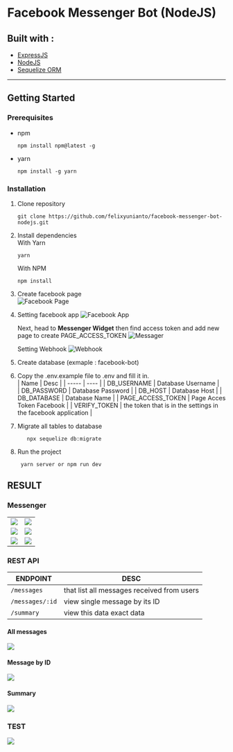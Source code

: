 # Facebook Messenger Bot (NodeJS)

## Built with : 
- [ExpressJS](https://expressjs.com/)
- [NodeJS](https://nodejs.org/en/)
- [Sequelize ORM](https://sequelize.org/)

---

## Getting Started
### Prerequisites
- npm  
  ```
  npm install npm@latest -g
  ```
- yarn  
  ```
  npm install -g yarn
  ```


### Installation
1. Clone repository  
   ```
   git clone https://github.com/felixyunianto/facebook-messenger-bot-nodejs.git
   ```
  
2. Install dependencies  
   With Yarn 
   ```
   yarn
   ```
   With NPM
   ```
   npm install
   ```

3. Create facebook page  
   ![Facebook Page](./assets/facebook_page.png)
4. Setting facebook app
   ![Facebook App](./assets/facebook_app.png)

    Next, head to **Messenger Widget** then find access token and add new page to create PAGE_ACCESS_TOKEN
    ![Messager](./assets/messenger.png)

    Setting Webhook
    ![Webhook](./assets/webhook.png)

5. Create database (exmaple : facebook-bot)
6. Copy the .env.example file to .env and fill it in.  
   | Name                   | Desc                                                          | 
   | -----                  | ----                                                          |
   | DB_USERNAME            | Database Username                                             |    
   | DB_PASSWORD            | Database Password                                             |
   | DB_HOST                | Database Host                                                 |
   | DB_DATABASE            | Database Name                                                 |
   | PAGE_ACCESS_TOKEN      | Page Acces Token Facebook                                     |
   | VERIFY_TOKEN           | the token that is in the settings in the facebook application |

7. Migrate all tables to database
   ```
      npx sequelize db:migrate
   ```

8. Run the project   
   ```
    yarn server or npm run dev
   ```


## RESULT

### Messenger

|                          |                          |
:-------------------------:|:-------------------------:
|![](./assets/result-1.png) | ![](./assets/result-2.png)|
|![](./assets/result-3.png) | ![](./assets/result-4.png)|
|![](./assets/result-5.png) | ![](./assets/result-6.png)|

### REST API
| ENDPOINT                 | DESC|
|-------------------------|-------------------------|
|`/messages` | that list all messages received from users|
|`/messages/:id` | view single message by its ID |
|`/summary` | view this data exact data|

#### All messages
![](./assets/rest-1.png)

#### Message by ID
![](./assets/rest-2.png)

#### Summary
![](./assets/rest-3.png)

### TEST
![](./assets/test.png)
